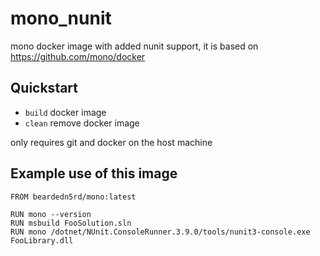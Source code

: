 # mono_nunit
mono docker image with added nunit support, it is based on https://github.com/mono/docker

## Quickstart

* `build` docker image
* `clean` remove docker image

only requires git and docker on the host machine

## Example use of this image

```
FROM beardedn5rd/mono:latest

RUN mono --version
RUN msbuild FooSolution.sln
RUN mono /dotnet/NUnit.ConsoleRunner.3.9.0/tools/nunit3-console.exe FooLibrary.dll
